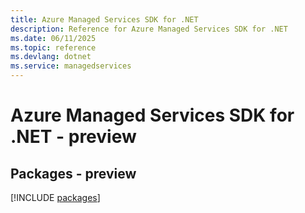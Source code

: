 ```yaml
---
title: Azure Managed Services SDK for .NET
description: Reference for Azure Managed Services SDK for .NET
ms.date: 06/11/2025
ms.topic: reference
ms.devlang: dotnet
ms.service: managedservices
---
```

# Azure Managed Services SDK for .NET - preview
## Packages - preview
[!INCLUDE [packages](managed-services-index.md)]